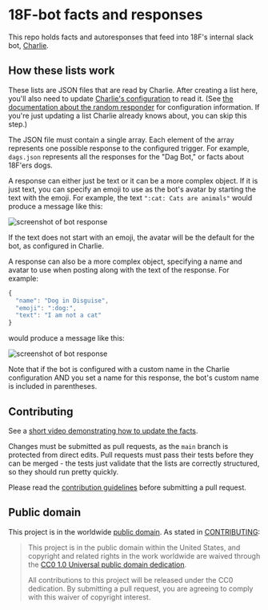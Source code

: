 # 18F-bot facts and responses

This repo holds facts and autoresponses that feed into 18F's internal slack
bot, [Charlie](https://github.com/18F/18f-bot).

## How these lists work

These lists are JSON files that are read by Charlie. After creating a list
here, you'll also need to update
[Charlie's configuration](https://github.com/18F/18f-bot/blob/main/config/slack-random-response.json)
to read it. (See
[the documentation about the random responder](https://github.com/18F/18f-bot/pull/155)
for configuration information. If you're just updating a list Charlie already
knows about, you can skip this step.)

The JSON file must contain a single array. Each element of the array represents
one possible response to the configured trigger. For example, `dags.json`
represents all the responses for the "Dag Bot," or facts about 18F'ers dogs.

A response can either just be text or it can be a more complex object. If it
is just text, you can specify an emoji to use as the bot's avatar by starting
the text with the emoji. For example, the text `":cat: Cats are animals"`
would produce a message like this:

![screenshot of bot response](https://user-images.githubusercontent.com/1775733/50521387-1c1e7200-0a8b-11e9-819e-0dfcaf4bda1a.png)

If the text does not start with an emoji, the avatar will be the default for
the bot, as configured in Charlie.

A response can also be a more complex object, specifying a name and avatar to
use when posting along with the text of the response. For example:

```js
{
  "name": "Dog in Disguise",
  "emoji": ":dog:",
  "text": "I am not a cat"
}
```

would produce a message like this:

![screenshot of bot response](https://user-images.githubusercontent.com/1775733/50521838-3eb18a80-0a8d-11e9-86b6-abbc259de39c.png)

Note that if the bot is configured with a custom name in the Charlie
configuration AND you set a name for this response, the bot's custom name is
included in parentheses.

## Contributing

See a [short video demonstrating how to update the facts](https://i.imgur.com/Ky6JDtE.gifv).

Changes must be submitted as pull requests, as the `main` branch is protected
from direct edits. Pull requests must pass their tests before they can be
merged - the tests just validate that the lists are correctly structured, so
they should run pretty quickly.

Please read the [contribution guidelines](CONTRIBUTING.md) before submitting a
pull request.

## Public domain

This project is in the worldwide [public domain](LICENSE.md). As stated in [CONTRIBUTING](CONTRIBUTING.md):

> This project is in the public domain within the United States, and copyright and related
> rights in the work worldwide are waived through the
> [CC0 1.0 Universal public domain dedication](https://creativecommons.org/publicdomain/zero/1.0/).
>
> All contributions to this project will be released under the CC0 dedication. By submitting a pull
> request, you are agreeing to comply with this waiver of copyright interest.
